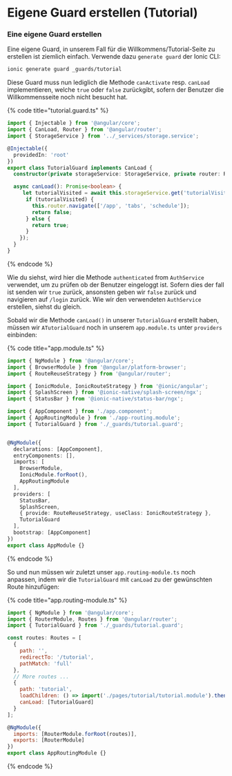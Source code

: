 # Eigene Guard erstellen (Tutorial)

### Eine eigene Guard erstellen

Eine eigene Guard, in unserem Fall für die Willkommens/Tutorial-Seite zu erstellen ist ziemlich einfach. Verwende dazu `generate guard` der Ionic CLI:

```bash
ionic generate guard _guards/tutorial
```

Diese Guard muss nun lediglich die Methode `canActivate` resp. `canLoad` implementieren, welche `true` oder `false` zurückgibt, sofern der Benutzer die Willkommensseite noch nicht besucht hat.

{% code title="tutorial.guard.ts" %}
```typescript
import { Injectable } from '@angular/core';
import { CanLoad, Router } from '@angular/router';
import { StorageService } from '../_services/storage.service';

@Injectable({
  providedIn: 'root'
})
export class TutorialGuard implements CanLoad {
  constructor(private storageService: StorageService, private router: Router) {}

  async canLoad(): Promise<boolean> {
     let tutorialVisited = await this.storageService.get('tutorialVisited').then(res => {
      if (tutorialVisited) {
        this.router.navigate(['/app', 'tabs', 'schedule']);
        return false;
      } else {
        return true;
      }
    });
  }
}


```
{% endcode %}

Wie du siehst, wird hier die Methode `authenticated` from `AuthService` verwendet, um zu prüfen ob der Benutzer eingeloggt ist. Sofern dies der fall ist senden wir `true` zurück, ansonsten geben wir `false` zurück und navigieren auf `/login` zurück. Wie wir den verwendeten `AuthService` erstellen, siehst du gleich.

Sobald wir die Methode `canLoad()` in unserer `TutorialGuard` erstellt haben, müssen wir `ATutorialGuard` noch in unserem `app.module.ts` unter `providers` einbinden:

{% code title="app.module.ts" %}
```typescript
import { NgModule } from '@angular/core';
import { BrowserModule } from '@angular/platform-browser';
import { RouteReuseStrategy } from '@angular/router';

import { IonicModule, IonicRouteStrategy } from '@ionic/angular';
import { SplashScreen } from '@ionic-native/splash-screen/ngx';
import { StatusBar } from '@ionic-native/status-bar/ngx';

import { AppComponent } from './app.component';
import { AppRoutingModule } from './app-routing.module';
import { TutorialGuard } from './_guards/tutorial.guard';


@NgModule({
  declarations: [AppComponent],
  entryComponents: [],
  imports: [
    BrowserModule,
    IonicModule.forRoot(),
    AppRoutingModule
  ],
  providers: [
    StatusBar,
    SplashScreen,
    { provide: RouteReuseStrategy, useClass: IonicRouteStrategy },
    TutorialGuard
  ],
  bootstrap: [AppComponent]
})
export class AppModule {}
```
{% endcode %}

So und nun müssen wir zuletzt unser `app.routing-module.ts` noch anpassen, indem wir die `TutorialGuard` mit `canLoad` zu der gewünschten Route hinzufügen:&#x20;

{% code title="app.routing-module.ts" %}
```javascript
import { NgModule } from '@angular/core';
import { RouterModule, Routes } from '@angular/router';
import { TutorialGuard } from './_guards/tutorial.guard';

const routes: Routes = [
  {
    path: '',
    redirectTo: '/tutorial',
    pathMatch: 'full'
  },
  // More routes ... 
  {
    path: 'tutorial',
    loadChildren: () => import('./pages/tutorial/tutorial.module').then(m => m.TutorialModule),
    canLoad: [TutorialGuard]
  }
];

@NgModule({
  imports: [RouterModule.forRoot(routes)],
  exports: [RouterModule]
})
export class AppRoutingModule {}
```
{% endcode %}



